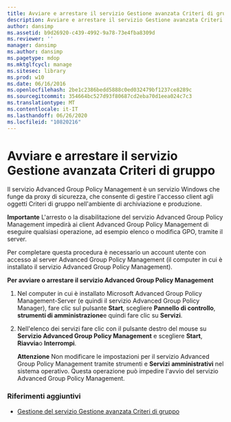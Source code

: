 ```yaml
---
title: Avviare e arrestare il servizio Gestione avanzata Criteri di gruppo
description: Avviare e arrestare il servizio Gestione avanzata Criteri di gruppo
author: dansimp
ms.assetid: b9d26920-c439-4992-9a78-73e4fba8309d
ms.reviewer: ''
manager: dansimp
ms.author: dansimp
ms.pagetype: mdop
ms.mktglfcycl: manage
ms.sitesec: library
ms.prod: w10
ms.date: 06/16/2016
ms.openlocfilehash: 2be1c2386bedd5888c0ed032479bf1237ce8289c
ms.sourcegitcommit: 354664bc527d93f80687cd2eba70d1eea024c7c3
ms.translationtype: MT
ms.contentlocale: it-IT
ms.lasthandoff: 06/26/2020
ms.locfileid: "10820216"
---
```

# Avviare e arrestare il servizio Gestione avanzata Criteri di gruppo


Il servizio Advanced Group Policy Management è un servizio Windows che funge da proxy di sicurezza, che consente di gestire l'accesso client agli oggetti Criteri di gruppo nell'ambiente di archiviazione e produzione.

**Importante**  L'arresto o la disabilitazione del servizio Advanced Group Policy Management impedirà ai client Advanced Group Policy Management di eseguire qualsiasi operazione, ad esempio elenco o modifica GPO, tramite il server.

 

Per completare questa procedura è necessario un account utente con accesso al server Advanced Group Policy Management (il computer in cui è installato il servizio Advanced Group Policy Management).

**Per avviare o arrestare il servizio Advanced Group Policy Management**

1.  Nel computer in cui è installato Microsoft Advanced Group Policy Management-Server (e quindi il servizio Advanced Group Policy Manager), fare clic sul pulsante **Start**, scegliere **Pannello di controllo**, **strumenti di amministrazione**e quindi fare clic su **Servizi**.

2.  Nell'elenco dei servizi fare clic con il pulsante destro del mouse su **Servizio Advanced Group Policy Management** e scegliere **Start**, **Riavvia**o **Interrompi**.

    **Attenzione**  Non modificare le impostazioni per il servizio Advanced Group Policy Management tramite strumenti e **Servizi** **amministrativi** nel sistema operativo. Questa operazione può impedire l'avvio del servizio Advanced Group Policy Management.

     

### Riferimenti aggiuntivi

-   [Gestione del servizio Gestione avanzata Criteri di gruppo](managing-the-agpm-service-agpm30ops.md)

 

 





